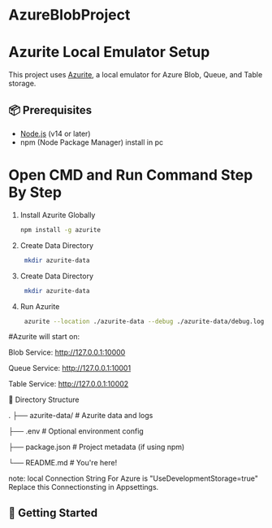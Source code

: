 # AzureBlobProject

# Azurite Local Emulator Setup

This project uses [Azurite](https://github.com/Azure/Azurite), a local emulator for Azure Blob, Queue, and Table storage.

## 📦 Prerequisites

- [Node.js](https://nodejs.org/) (v14 or later)
- npm (Node Package Manager) install in pc

# Open CMD and Run Command Step By Step
1. Install Azurite Globally

    ```bash
    npm install -g azurite
    ```

3. Create Data Directory

   ```bash
    mkdir azurite-data
   ```
   
5. Create Data Directory

   ```bash
    mkdir azurite-data
   ```
  
7. Run Azurite

   ```bash
    azurite --location ./azurite-data --debug ./azurite-data/debug.log --skipApiVersionCheck
   ```
  
#Azurite will start on:

Blob Service: http://127.0.0.1:10000

Queue Service: http://127.0.0.1:10001

Table Service: http://127.0.0.1:10002

📂 Directory Structure

.
├── azurite-data/        # Azurite data and logs

├── .env                 # Optional environment config

├── package.json         # Project metadata (if using npm)

└── README.md            # You're here!

note: local Connection String For Azure is "UseDevelopmentStorage=true" Replace this Connectionsting in Appsettings.

## 🚀 Getting Started

